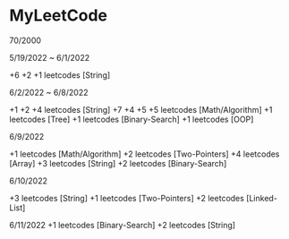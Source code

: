 # MyLeetCode
70/2000

5/19/2022 ~ 6/1/2022

+6 +2 +1 leetcodes [String]

6/2/2022 ~ 6/8/2022

+1 +2 +4 leetcodes [String]
+7 +4 +5 +5 leetcodes [Math/Algorithm]
+1 leetcodes [Tree]
+1 leetcodes [Binary-Search]
+1 leetcodes [OOP]

6/9/2022

+1 leetcodes [Math/Algorithm]
+2 leetcodes [Two-Pointers]
+4 leetcodes [Array]
+3 leetcodes [String]
+2 leetcodes [Binary-Search]

6/10/2022

+3 leetcodes [String]
+1 leetcodes [Two-Pointers]
+2 leetcodes [Linked-List]

6/11/2022
+1 leetcodes [Binary-Search]
+2 leetcodes [String]